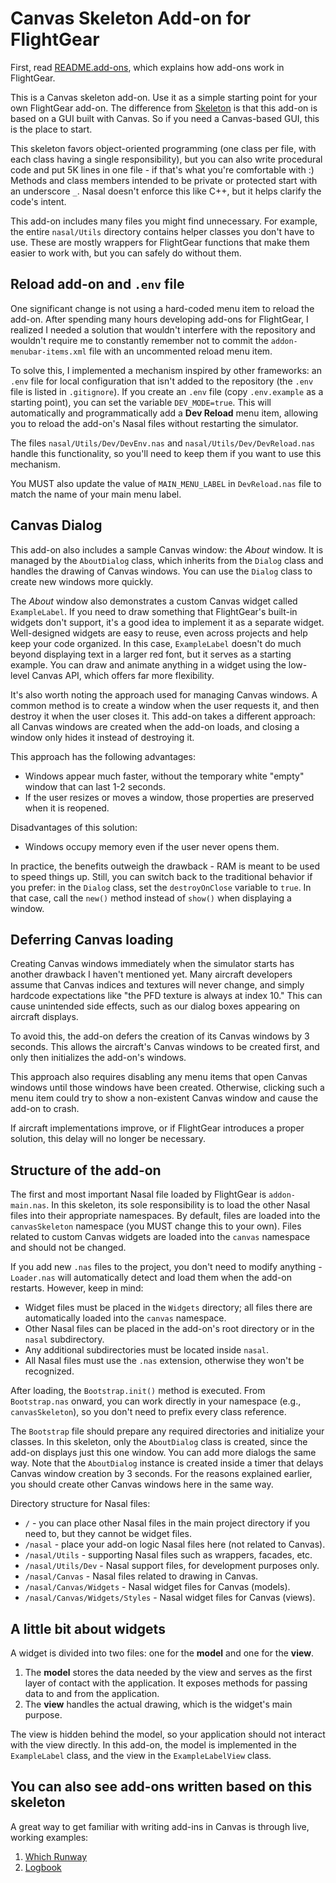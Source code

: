 Canvas Skeleton Add-on for FlightGear
=====================================

First, read [README.add-ons](https://gitlab.com/flightgear/fgdata/-/blob/next/Docs/README.add-ons), which explains how add-ons work in FlightGear.

This is a Canvas skeleton add-on. Use it as a simple starting point for your own FlightGear add-on. The difference from [Skeleton](https://sourceforge.net/p/flightgear/fgaddon/HEAD/tree/trunk/Addons/Skeleton/) is that this add-on is based on a GUI built with Canvas. So if you need a Canvas-based GUI, this is the place to start.

This skeleton favors object-oriented programming (one class per file, with each class having a single responsibility), but you can also write procedural code and put 5K lines in one file - if that's what you're comfortable with :) Methods and class members intended to be private or protected start with an underscore `_`. Nasal doesn't enforce this like C++, but it helps clarify the code's intent.

This add-on includes many files you might find unnecessary. For example, the entire `nasal/Utils` directory contains helper classes you don't have to use. These are mostly wrappers for FlightGear functions that make them easier to work with, but you can safely do without them.

## Reload add-on and `.env` file

One significant change is not using a hard-coded menu item to reload the add-on. After spending many hours developing add-ons for FlightGear, I realized I needed a solution that wouldn't interfere with the repository and wouldn't require me to constantly remember not to commit the `addon-menubar-items.xml` file with an uncommented reload menu item.

To solve this, I implemented a mechanism inspired by other frameworks: an `.env` file for local configuration that isn't added to the repository (the `.env` file is listed in `.gitignore`). If you create an `.env` file (copy `.env.example` as a starting point), you can set the variable `DEV_MODE=true`. This will automatically and programmatically add a **Dev Reload** menu item, allowing you to reload the add-on's Nasal files without restarting the simulator.

The files `nasal/Utils/Dev/DevEnv.nas` and `nasal/Utils/Dev/DevReload.nas` handle this functionality, so you'll need to keep them if you want to use this mechanism.

You MUST also update the value of `MAIN_MENU_LABEL` in `DevReload.nas` file to match the name of your main menu label.

## Canvas Dialog

This add-on also includes a sample Canvas window: the *About* window. It is managed by the `AboutDialog` class, which inherits from the `Dialog` class and handles the drawing of Canvas windows. You can use the `Dialog` class to create new windows more quickly.

The *About* window also demonstrates a custom Canvas widget called `ExampleLabel`. If you need to draw something that FlightGear's built-in widgets don't support, it's a good idea to implement it as a separate widget. Well-designed widgets are easy to reuse, even across projects and help keep your code organized. In this case, `ExampleLabel` doesn't do much beyond displaying text in a larger red font, but it serves as a starting example. You can draw and animate anything in a widget using the low-level Canvas API, which offers far more flexibility.

It's also worth noting the approach used for managing Canvas windows. A common method is to create a window when the user requests it, and then destroy it when the user closes it. This add-on takes a different approach: all Canvas windows are created when the add-on loads, and closing a window only hides it instead of destroying it.

This approach has the following advantages:

- Windows appear much faster, without the temporary white "empty" window that can last 1-2 seconds.
- If the user resizes or moves a window, those properties are preserved when it is reopened.

Disadvantages of this solution:

- Windows occupy memory even if the user never opens them.

In practice, the benefits outweigh the drawback - RAM is meant to be used to speed things up. Still, you can switch back to the traditional behavior if you prefer: in the `Dialog` class, set the `destroyOnClose` variable to `true`. In that case, call the `new()` method instead of `show()` when displaying a window.

## Deferring Canvas loading

Creating Canvas windows immediately when the simulator starts has another drawback I haven't mentioned yet. Many aircraft developers assume that Canvas indices and textures will never change, and simply hardcode expectations like "the PFD texture is always at index 10." This can cause unintended side effects, such as our dialog boxes appearing on aircraft displays.

To avoid this, the add-on defers the creation of its Canvas windows by 3 seconds. This allows the aircraft's Canvas windows to be created first, and only then initializes the add-on's windows.

This approach also requires disabling any menu items that open Canvas windows until those windows have been created. Otherwise, clicking such a menu item could try to show a non-existent Canvas window and cause the add-on to crash.

If aircraft implementations improve, or if FlightGear introduces a proper solution, this delay will no longer be necessary.

## Structure of the add-on

The first and most important Nasal file loaded by FlightGear is `addon-main.nas`. In this skeleton, its sole responsibility is to load the other Nasal files into their appropriate namespaces. By default, files are loaded into the `canvasSkeleton` namespace (you MUST change this to your own). Files related to custom Canvas widgets are loaded into the `canvas` namespace and should not be changed.

If you add new `.nas` files to the project, you don't need to modify anything - `Loader.nas` will automatically detect and load them when the add-on restarts. However, keep in mind:

- Widget files must be placed in the `Widgets` directory; all files there are automatically loaded into the `canvas` namespace.
- Other Nasal files can be placed in the add-on's root directory or in the `nasal` subdirectory.
- Any additional subdirectories must be located inside `nasal`.
- All Nasal files must use the `.nas` extension, otherwise they won't be recognized.

After loading, the `Bootstrap.init()` method is executed. From `Bootstrap.nas` onward, you can work directly in your namespace (e.g., `canvasSkeleton`), so you don't need to prefix every class reference.

The `Bootstrap` file should prepare any required directories and initialize your classes. In this skeleton, only the `AboutDialog` class is created, since the add-on displays just this one window. You can add more dialogs the same way. Note that the `AboutDialog` instance is created inside a timer that delays Canvas window creation by 3 seconds. For the reasons explained earlier, you should create other Canvas windows here in the same way.

Directory structure for Nasal files:

- `/` - you can place other Nasal files in the main project directory if you need to, but they cannot be widget files.
- `/nasal` - place your add-on logic Nasal files here (not related to Canvas).
- `/nasal/Utils` - supporting Nasal files such as wrappers, facades, etc.
- `/nasal/Utils/Dev` - Nasal support files, for development purposes only.
- `/nasal/Canvas` - Nasal files related to drawing in Canvas.
- `/nasal/Canvas/Widgets` - Nasal widget files for Canvas (models).
- `/nasal/Canvas/Widgets/Styles` - Nasal widget files for Canvas (views).

## A little bit about widgets

A widget is divided into two files: one for the **model** and one for the **view**.

1. The **model** stores the data needed by the view and serves as the first layer of contact with the application. It exposes methods for passing data to and from the application.
2. The **view** handles the actual drawing, which is the widget's main purpose.

The view is hidden behind the model, so your application should not interact with the view directly. In this add-on, the model is implemented in the `ExampleLabel` class, and the view in the `ExampleLabelView` class.

## You can also see add-ons written based on this skeleton

A great way to get familiar with writing add-ins in Canvas is through live, working examples:

1. [Which Runway](https://github.com/PlayeRom/flightgear-addon-which-runway)
2. [Logbook](https://github.com/PlayeRom/flightgear-addon-logbook)
